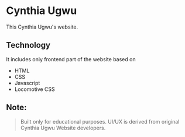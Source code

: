 # Cynthia Ugwu
This Cynthia Ugwu's website.

## Technology
It includes only frontend part of the website based on
- HTML
- CSS
- Javascript
- Locomotive CSS

## Note: 
> Built only for educational purposes. UI/UX is derived from original Cynthia Ugwu Website developers.
